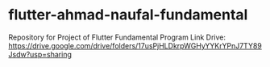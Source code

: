# flutter-ahmad-naufal-fundamental
Repository for Project of Flutter Fundamental Program
Link Drive: https://drive.google.com/drive/folders/17usPjHLDkrpWGHyYYKrYPnJ7TY89Jsdw?usp=sharing
